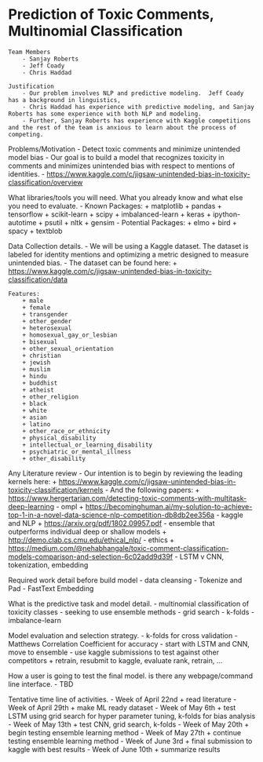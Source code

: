 # Prediction of Toxic Comments, Multinomial Classification


	Team Members
		- Sanjay Roberts 
		- Jeff Coady
		- Chris Haddad
	
	Justification	
		- Our problem involves NLP and predictive modeling.  Jeff Coady has a background in linguistics, 
		- Chris Haddad has experience with predictive modeling, and Sanjay Roberts has some experience with both NLP and modeling.
		- Further, Sanjay Roberts has experience with Kaggle competitions and the rest of the team is anxious to learn about the process of competing.
	
	
Problems/Motivation
	- Detect toxic comments and minimize unintended model bias
	- Our goal is to build a model that recognizes toxicity in comments and minimizes unintended bias with respect to mentions of identities. 
	- https://www.kaggle.com/c/jigsaw-unintended-bias-in-toxicity-classification/overview
	
	
	
	
What libraries/tools you will need.  What you already know and what else you need to evaluate.
	- Known Packages:
		+ matplotlib
		+ pandas
		+ tensorflow
		+ scikit-learn
		+ scipy
		+ imbalanced-learn
		+ keras
		+ ipython-autotime
		+ psutil
		+ nltk
		+ gensim
	- Potential Packages:
		+ elmo
		+ bird
		+ spacy
		+ textblob
		
Data Collection details.
	- We will be using a Kaggle dataset.  The dataset is labeled for identity mentions and optimizing a metric designed to measure unintended bias. 
	- The dataset can be found here:
		+ https://www.kaggle.com/c/jigsaw-unintended-bias-in-toxicity-classification/data
		
	Features:
		+ male
    	+ female
    	+ transgender
    	+ other_gender
    	+ heterosexual
    	+ homosexual_gay_or_lesbian
    	+ bisexual
    	+ other_sexual_orientation
    	+ christian
    	+ jewish
    	+ muslim
    	+ hindu
    	+ buddhist
    	+ atheist
    	+ other_religion
    	+ black
    	+ white
    	+ asian
    	+ latino
    	+ other_race_or_ethnicity
   		+ physical_disability
    	+ intellectual_or_learning_disability
    	+ psychiatric_or_mental_illness
    	+ other_disability
    	
Any Literature review
	- Our intention is to begin by reviewing the leading kernels here:
		+ https://www.kaggle.com/c/jigsaw-unintended-bias-in-toxicity-classification/kernels
    - And the following papers:
    	+ https://www.hergertarian.com/detecting-toxic-comments-with-multitask-deep-learning
    		- ompl
    	+ https://becominghuman.ai/my-solution-to-achieve-top-1-in-a-novel-data-science-nlp-competition-db8db2ee356a
    		- kaggle and NLP
		+ https://arxiv.org/pdf/1802.09957.pdf
			- ensemble that outperforms individual deep or shallow models
		+ http://demo.clab.cs.cmu.edu/ethical_nlp/
			- ethics 
		+ https://medium.com/@nehabhangale/toxic-comment-classification-models-comparison-and-selection-6c02add9d39f
			- LSTM v CNN, tokenization, embedding
			
Required work detail before build model
	- data cleansing
	- Tokenize and Pad
	- FastText Embedding

What is the predictive task and model detail.
	- multinomial classification of toxicity classes
	- seeking to use ensemble methods
	- grid search 
	- k-folds
	- imbalance-learn
	
Model evaluation and selection strategy.
	- k-folds for cross validation
	- Matthews Correlation Coefficient for accuracy
	- start with LSTM and CNN, move to ensemble
	- use kaggle submissions to test against other competitors
		+ retrain, resubmit to kaggle, evaluate rank, retrain, ...

How a user is going to test the final model. is there any webpage/command line interface.
	- TBD
	
Tentative time line of activities.
	- Week of April 22nd
		+ read literature
	- Week of April 29th
		+ make ML ready dataset
	- Week of May 6th
		+ test LSTM using grid search for hyper parameter tuning, k-folds for bias analysis
	- Week of May 13th 
		+ test CNN, grid search, k-folds
	- Week of May 20th
		+ begin testing ensemble learning method
	- Week of May 27th
		+ continue testing ensemble learning method
	- Week of June 3rd
		+ final submission to kaggle with best results
	- Week of June 10th
		+ summarize results

    
